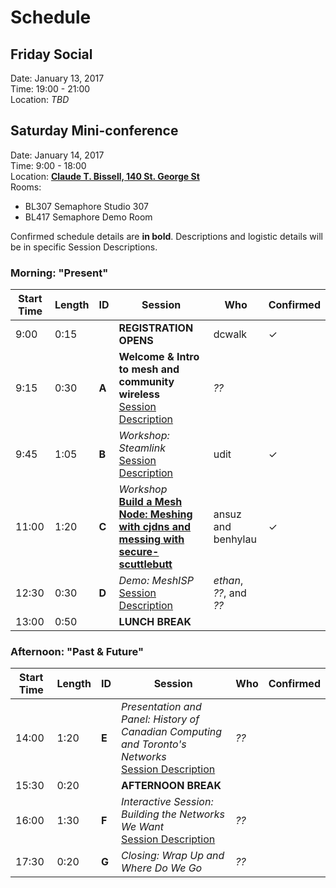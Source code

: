 # Schedule

## Friday Social

Date: January 13, 2017  
Time: 19:00 - 21:00  
Location: _TBD_

## Saturday Mini-conference

Date: January 14, 2017  
Time: 9:00 - 18:00  
Location: **[Claude T. Bissell, 140 St. George St](http://osm.org/go/ZX6Bw~WNh--?m=)**  
Rooms:

- BL307 Semaphore Studio 307
- BL417 Semaphore Demo Room

Confirmed schedule details are **in bold**. Descriptions and logistic details will be in specific Session Descriptions.

### Morning: "Present"

| Start Time | Length | ID | Session | Who | Confirmed |
| --- | --- | --- | --- | --- | --- |
| 9:00 | 0:15 |  | **REGISTRATION OPENS** | dcwalk | ✓ |
| 9:15 | 0:30 | **A** | **Welcome & Intro to mesh and community wireless**  <br /> [Session Description]() | _??_ |   |
| 9:45 | 1:05 | **B** | _Workshop: Steamlink_  <br /> [Session Description]() | udit | ✓ |
| 11:00 | 1:20 | **C** | _Workshop_ <br /> **[Build a Mesh Node: Meshing with cjdns and messing with secure-scuttlebutt](https://github.com/tomeshnet/mini-conf-2017/blob/master/sessions/session-c.md)** | ansuz and benhylau | ✓ |
| 12:30 | 0:30 | **D** | _Demo: MeshISP_  <br /> [Session Description]() | _ethan_, _??_, and _??_ |   |
| 13:00 | 0:50 |  | **LUNCH BREAK** |   |   |

### Afternoon: "Past & Future"

| Start Time | Length | ID | Session | Who | Confirmed |
| --- | --- | --- | --- | --- | --- |
| 14:00 | 1:20 | **E** | _Presentation and Panel: History of Canadian Computing and Toronto's Networks_  <br /> [Session Description]()  | _??_ |   |
| 15:30 | 0:20 |  | **AFTERNOON BREAK** |   |   |
| 16:00 | 1:30 | **F** | _Interactive Session: Building the Networks We Want_  <br /> [Session Description]() | _??_ |   |
| 17:30 | 0:20 | **G** | _Closing: Wrap Up and Where Do We Go_ | _??_ |   |
